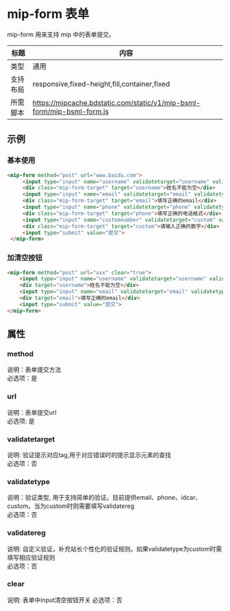 # mip-form 表单

mip-form 用来支持 mip 中的表单提交。

标题|内容
----|----
类型|通用
支持布局|responsive,fixed-height,fill,container,fixed
所需脚本|https://mipcache.bdstatic.com/static/v1/mip-bsml-form/mip-bsml-form.js

## 示例

### 基本使用

```html
<mip-form method="post" url="www.baidu.com">
     <input type="input" name="username" validatetarget="username" validatetype="must" placeholder="姓名">
     <div class="mip-form-target" target="username">姓名不能为空</div>
     <input type="input" name="email" validatetarget="email" validatetype="email" placeholder="邮件">
     <div class="mip-form-target" target="email">填写正确的email</div>
     <input type="input" name="phone" validatetarget="phone" validatetype="phone" placeholder="电话">
     <div class="mip-form-target" target="phone">填写正确的电话格式</div>
     <input type="input" name="customnumber" validatetarget="custom" validatetype="custom" validatereg=^[0-9]*$ placeholder="我是自定义验证规则数字">
     <div class="mip-form-target" target="custom">请输入正确的数字</div>
     <input type="submit" value="提交">
 </mip-form>
```
### 加清空按钮

```html
<mip-form method="post" url="xxx" clear="true">
    <input type="input" name="username" validatetarget="username" validatetype="must" placeholder="姓名">
    <div target="username">姓名不能为空</div>
    <input type="input" name="email" validatetarget="email" validatetype="email" placeholder="邮件">
    <div target="email">填写正确的email</div>
    <input type="submit" value="提交">
</mip-form>
```

## 属性

### method

说明：表单提交方法  
必选项：是  

### url

说明：表单提交url   
必选项: 是  

### validatetarget

说明:  验证提示对应tag,用于对应错误时的提示显示元素的查找    
必选项：否   

### validatetype

说明：验证类型, 用于支持简单的验证。目前提供email、phone、idcar、custom。当为custom时则需要填写validatereg    
必选项：否   

### validatereg

说明: 自定义验证，补充站长个性化的验证规则。如果validatetype为custom时需填写相应验证规则  
必选项：否

### clear

说明: 表单中input清空按钮开关 
必选项：否  
